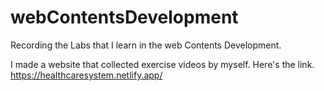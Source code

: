 # webContentsDevelopment
Recording the Labs that I learn in the web Contents Development.

I made a website that collected exercise videos by myself. Here's the link.
https://healthcaresystem.netlify.app/
